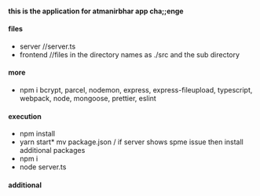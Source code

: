 #### this is the application for atmanirbhar app cha;;enge

#### files
* server  //server.ts
* frontend //files in the directory names as ./src and the sub directory

#### more 
* npm i bcrypt, parcel, nodemon, express, express-fileupload, typescript, webpack, node, mongoose, prettier, eslint

#### execution
* npm install
* yarn start* mv package.json /  if server shows spme issue then install additional packages
* npm i
* node server.ts 

#### additional 
